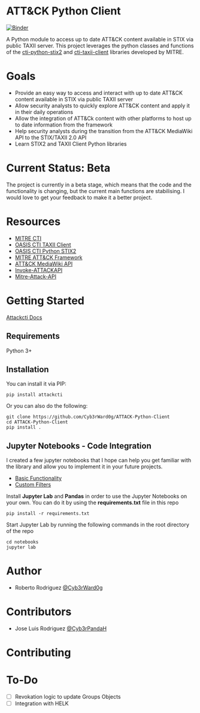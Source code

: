 # ATT&CK Python Client

[![Binder](https://mybinder.org/badge_logo.svg)](https://mybinder.org/v2/gh/hunters-forge/ATTACK-Python-Client/master)

A Python module to access up to date ATT&CK content available in STIX via public TAXII server. This project leverages the python classes and functions of the [cti-python-stix2](https://github.com/oasis-open/cti-python-stix2) and [cti-taxii-client](https://github.com/oasis-open/cti-taxii-client) libraries developed by MITRE.

# Goals

* Provide an easy way to access and interact with up to date ATT&CK content available in STIX via public TAXII server
* Allow security analysts to quickly explore ATT&CK content and apply it in their daily operations
* Allow the integration of ATT&Ck content with other platforms to host up to date information from the framework
* Help security analysts during the transition from the ATT&CK MediaWiki API to the STIX/TAXII 2.0 API
* Learn STIX2 and TAXII Client Python libraries

# Current Status: Beta

The project is currently in a beta stage, which means that the code and the functionality is changing, but the current main functions are stabilising. I would love to get your feedback to make it a better project.

# Resources

* [MITRE CTI](https://github.com/mitre/cti)
* [OASIS CTI TAXII Client](https://github.com/oasis-open/cti-taxii-client)
* [OASIS CTI Python STIX2](https://github.com/oasis-open/cti-python-stix2)
* [MITRE ATT&CK Framework](https://attack.mitre.org/wiki/Main_Page)
* [ATT&CK MediaWiki API](https://attack.mitre.org/wiki/Using_the_API)
* [Invoke-ATTACKAPI](https://github.com/Cyb3rWard0g/Invoke-ATTACKAPI)
* [Mitre-Attack-API](https://github.com/annamcabee/Mitre-Attack-API)

# Getting Started

[Attackcti Docs](https://attackcti.readthedocs.io/en/latest/)

## Requirements

Python 3+

## Installation

You can install it via PIP:

```
pip install attackcti
```

Or you can also do the following:

```
git clone https://github.com/Cyb3rWard0g/ATTACK-Python-Client
cd ATTACK-Python-Client
pip install .
```

## Jupyter Notebooks - Code Integration

I created a few jupyter notebooks that I hope can help you get familiar with the library and allow you to implement it in your future projects.

* [Basic Functionality](https://github.com/Cyb3rWard0g/ATTACK-Python-Client/blob/master/notebooks/Usage_Basics.ipynb)
* [Custom Filters](https://github.com/Cyb3rWard0g/ATTACK-Python-Client/blob/master/notebooks/Usage_Filters.ipynb)

Install **Jupyter Lab** and **Pandas** in order to use the Jupyter Notebooks on your own. You can do it by using the **requirements.txt** file in this repo

```
pip install -r requirements.txt
```

Start Jupyter Lab by running the following commands in the root directory of the repo

```
cd notebooks
jupyter lab
```

# Author

* Roberto Rodriguez [@Cyb3rWard0g](https://twitter.com/Cyb3rWard0g)

# Contributors

* Jose Luis Rodriguez [@Cyb3rPandaH](https://twitter.com/Cyb3rPandaH)

# Contributing


# To-Do

* [ ] Revokation logic to update Groups Objects
* [ ] Integration with HELK
